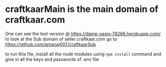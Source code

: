 # craftkaarMain is the main domain of craftkaar.com
One can see the test version @ https://damp-oasis-78268.herokuapp.com/
to look at the Sub domain of seller.craftkaar.com go to https://github.com/amanaj007/craftkaarSub

to run this file, install all the node modules using `npm install` command and give in all the keys and passwords of .env file
